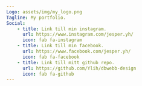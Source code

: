 ```yaml
---
Logo: assets/img/my_logo.png
Tagline: My portfolio.
Social:
    - title: Link till min instagram.
      url: https://www.instagram.com/jesper.yh/
      icon: fab fa-instagram
    - title: Link till min facebook.
      url: https://www.facebook.com/jesper.yh/
      icon: fab fa-facebook
    - title: Link till mitt github repo.
      url: https://github.com/Ylih/dbwebb-design
      icon: fab fa-github
---
```


